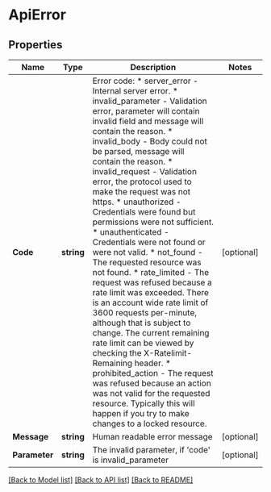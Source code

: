 # ApiError

## Properties

Name | Type | Description | Notes
------------ | ------------- | ------------- | -------------
**Code** | **string** | Error code:   * server_error - Internal server error.   * invalid_parameter - Validation error, parameter will contain invalid field and message will contain the reason.   * invalid_body - Body could not be parsed, message will contain the reason.   * invalid_request - Validation error, the protocol used to make the request was not https.   * unauthorized - Credentials were found but permissions were not sufficient.   * unauthenticated - Credentials were not found or were not valid.   * not_found - The requested resource was not found.   * rate_limited - The request was refused because a rate limit was exceeded. There is an account wide rate limit of 3600 requests per-minute, although that is subject to change. The current remaining rate limit can be viewed by checking the X-Ratelimit-Remaining header.   * prohibited_action - The request was refused because an action was not valid for the requested resource. Typically this will happen if you try to make changes to a locked resource.  | [optional] 
**Message** | **string** | Human readable error message | [optional] 
**Parameter** | **string** | The invalid parameter, if &#39;code&#39; is invalid_parameter | [optional] 

[[Back to Model list]](../README.md#documentation-for-models) [[Back to API list]](../README.md#documentation-for-api-endpoints) [[Back to README]](../README.md)


